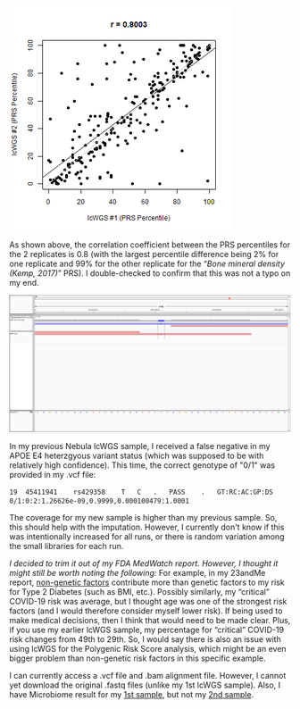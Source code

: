 ![Replicate PRS Concordance](PRS_Comparison.png "Replicate PRS Concordance")

As shown above, the correlation coefficient between the PRS percentiles for the 2 replicates is 0.8 (with the largest percentile difference being 2% for one replicate and 99% for the other replicate for the “*Bone mineral density (Kemp, 2017)*” PRS).  I double-checked to confirm that this was not a typo on my end.

![APOE visualization](IGV_APOE-Nebula_Sample2.png "APOE Variant Coverage")

In my previous Nebula lcWGS sample, I received a false negative in my APOE E4 heterzgyous variant status (which was supposed to be with relatively high confidence).  This time, the correct genotype of "0/1" was provided in my .vcf file:

```
19	45411941	rs429358	T	C	.	PASS	.	GT:RC:AC:GP:DS	0/1:0:2:1.26626e-09,0.9999,0.000100479:1.0001

```

The coverage for my new sample is higher than my previous sample.  So, this should help with the imputation.  However, I currently don't know if this was intentionally increased for all runs, or there is random variation among the small libraries for each run.

*I decided to trim it out of my FDA MedWatch report.  However, I thought it might still be worth noting the following:* For example, in my 23andMe report, [non-genetic factors](http://cdwscience.blogspot.com/2019/12/prs-results-from-my-genomics-data.html) contribute more than genetic factors to my risk for Type 2 Diabetes (such as BMI, etc.).  Possibly similarly, my “critical” COVID-19 risk was average, but I thought age was one of the strongest risk factors (and I would therefore consider myself lower risk).  If being used to make medical decisions, then I think that would need to be made clear.  Plus, if you use my earlier lcWGS sample, my percentage for “critical” COVID-19 risk changes from 49th to 29th.  So, I would say there is also an issue with using lcWGS for the Polygenic Risk Score analysis, which might be an even bigger problem than non-genetic risk factors in this specific example.

I can currently access a .vcf file and .bam alignment file.  However, I cannot yet download the original .fastq files (unlike my 1st lcWGS sample).  Also, I have Microbiome result for my [1st sample](https://github.com/cwarden45/DTC_Scripts/blob/master/Nebula/Nebula_Microbiome.pdf), but not my [2nd sample](https://github.com/cwarden45/DTC_Scripts/blob/master/Nebula/Sample2/Nebula_Microbiome.PNG).
